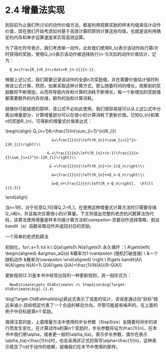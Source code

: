 # 2.4 增量法实现
到目前为止我们所讨论的动作价值方法，都是利用观察奖励的样本均值来估计动作价值，现在我们开始考虑如何基于高效计算的原则计算这些均值，也就是说利用确定的内存和单步运算速度来实现高效运算。

为了简化符号表示，我们考虑单一动作。此处我们使用R_{i}表示该动作执行第i次时获得的奖励，使用Q_{n}表示该动作被选择执行{n-1}次后的动作价值估计，记为：

      Q_n=\frac{R_1+R_2+\cdots+R_{n-1}}{n-1}.

根据上述公式，我们需要记录该动作的全部n次奖励值，并在需要价值估计值时利用该公式计算，然而，如果采取这种计算方式，那么随着时间的增长，观察到的奖励数将不断增加，从而将导致内存和计算的消耗不断增长，每一个新增加的奖励值都需要额外的内存存储，额外的加和计算消耗。

就像你可能疑惑的那样，该公式不必如此使用，我们很容易就可以从上述公式中分离出增量部分，计算增量部分可以在很小的计算消耗下更新价值。已知Q_{n}和第n的奖励R_{n}，可得新的增量式价值表达式：


\begin{align}
Q_{n+1}&=\frac{1}{n}\sum_{i=1}^{n}R_{i}\\

                         &=\frac{1}{n}\left(R_{n}+\sum_{i=1}^{n-1}R_{i}\right)\\

                       & =\frac{1}{n}\left(R_{n}+(n-1)\frac{1}{n-1}\sum_{i=1}^{n-1}R_{i}\right)\\

                        & =\frac{1}{n}\left(R_{n}+(n-1)Q_n\right)\\

                         &=\frac{1}{n}\left(R_{n}+nQ_n-Q_n\right)\\

                         &=Q_n+\frac{1}{n}\left[R_n-Q_n\right],  \hfill {(2.3)}
\end{align}


当n=1时，对于任意Q_1可得Q_2=R_1。在使用这种增量式计算方法时只需要存储Q_n和n，并且每次仅需很小的计算量。下文将提出完整的老虎机问题算法伪代码，该算法使用增量是样本均值计算方法和\varepsilon-贪婪动作选择策略，假设bandit（a）函数采取动作并返回对应的奖励。

一个简单的老虎机算法


初始化，for\ a=1\ to\  k:\\
Q(a)\gets0\\
N(a)\gets0\\
永久循环：\\
A\gets\left\{
\begin{aligned}
&argmax_aQ(a) &概率为1-\varepsilon  (随机打破连接) \\
&一个随机动作  &概率为\varepsilon
\end{aligned}
\right.\\
R\gets bandit(A)\\
N(A)\gets N(A)+1\\
Q(A)\gets Q(A)+\frac{1}{N(A)}[R-Q(A)]


更新规则(2.3)是本书中经常出现的一种更新规则，其一般形式为：

      NewEstimate\gets OldEstimate\ +\ StepSize\big[Target-OldEstimate\big].(2.4)

\big[Target-OldEstimate\big]表达式表示了误差的估计，该误差通过向“目标”趋近来减小,目标假定代表了一个合适的移动方向，尽管可能是有噪声的。在上面的例子中目标是第n个奖励。



值得注意的是，上面增量方法中使用的步长参数（StepSize）会随着时间步的进行而发生变化，在计算动作a的第n个奖励时，步长参数将设为\frac{1}{n}，在本书中我们用\alpha，或者更一般的\alpha_t(a)，表示步长参数，偶尔在表示\alpha_t(a)=\frac{1}{n}时，也会采用非正式的简写\alpha=\frac{1}{n}，这种表示隐含了n对于动作的依赖，就像我们在本节中使用的那样。











